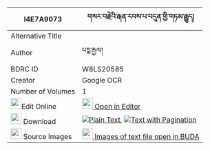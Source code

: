 |I4E7A9073|གསར་བརྗེའི་རྒན་རབས་པ་བདུན་གྱི་གཏམ་རྒྱུད། 
| --- | --- 
|Alternative Title |
|Author| པདྨ་རྒྱལ།
|BDRC ID | W8LS20585
|Creator | Google OCR
|Number of Volumes| 1
|<img width="25" src="https://img.icons8.com/color/25/000000/edit-property.png">Edit Online| [<img width="25" src="https://avatars.githubusercontent.com/u/45091458?s=200&v=4"> Open in Editor](http://editor.openpecha.org/I4E7A9073)
|<img width="25" src="https://img.icons8.com/fluent/48/000000/download-2.png"/>  Download | [![](https://img.icons8.com/color/20/000000/txt.png)Plain Text](https://github.com/Openpecha/I4E7A9073/releases/download/v2/sarje_i_genrabpa_dun_gyi_tamgy_plain_I4E7A9073.zip), [![](https://img.icons8.com/color/20/000000/txt.png)Text with Pagination](https://github.com/Openpecha/I4E7A9073/releases/download/v2/sarje_i_genrabpa_dun_gyi_tamgy_pages_I4E7A9073.zip)
|<img width="25" src="https://img.icons8.com/plasticine/100/000000/pictures-folder.png"/>  Source Images | [<img width="25" src="https://library.bdrc.io/icons/BUDA-small.svg"> Images of text file open in BUDA](https://library.bdrc.io/show/bdr:W8LS20585)